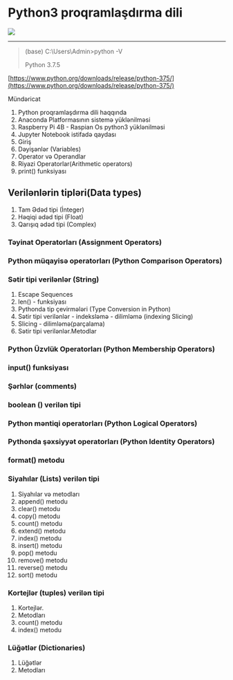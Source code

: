 
# Python3 proqramlaşdırma dili  #



![](https://github.com/RashadGarayev/Python3-AZ/blob/master/image/pyimg.jpg)



----------
> (base) C:\Users\Admin>python -V
> 
> Python 3.7.5

[https://www.python.org/downloads/release/python-375/](https://www.python.org/downloads/release/python-375/)



Mündəricat

1. Python proqramlaşdırma dili haqqında
2. Anaconda Platformasının sistemə yüklənilməsi
3. Raspberry Pi 4B - Raspian Os python3 yüklənilməsi
4. Jupyter Notebook istifadə qaydası
5. Giriş
6. Dəyişənlər (Variables)
7. Operator və Operandlar
8. Riyazi Operatorlar(Arithmetic operators)
9. print() funksiyası
## Verilənlərin tipləri(Data types) ##
1. Tam Ədəd tipi (İnteger)
2. Həqiqi ədəd tipi (Float)
3. Qarışıq ədəd tipi (Complex)
### Təyinat Operatorları (Assignment Operators) ###
### Python müqayisə operatorları (Python Comparison Operators) ###
### Sətir tipi verilənlər (String) ###
1. Escape Sequences
2. len() - funksiyası
3. Pythonda tip çevirmələri (Type Conversion in Python)
4. Sətir tipi verilənlər - indeksləmə - dilimləmə (indexing Slicing)
5. Slicing - dilimləmə(parçalama)
6. Sətir tipi verilənlər.Metodlar
### Python Üzvlük Operatorları (Python Membership Operators) ###
### input() funksiyası ###
### Şərhlər (comments) ###
### boolean () verilən tipi ###
### Python məntiqi operatorları (Python Logical Operators) ###
### Pythonda şəxsiyyət operatorları (Python Identity Operators) ###
### format() metodu ###
### Siyahılar (Lists) verilən tipi ###
1. Siyahılar və metodları
2. append() metodu
3. clear() metodu
4. copy() metodu
5. count() metodu
6. extend() metodu
7. index() metodu
8. insert() metodu
9. pop() metodu
10. remove() metodu
11. reverse() metodu
12. sort() metodu
### Kortejlər (tuples) verilən tipi ###
1. Kortejlər.
2. Metodları
3. count() metodu
4. index() metodu


### Lüğətlər (Dictionaries) ###
1. Lüğətlər
2. Metodları
